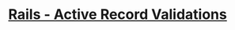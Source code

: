 # [Rails - Active Record Validations](https://github.com/saramccombs/activerecord-validations-readme)

